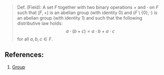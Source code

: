 > Def. (Field): A set $F$ together with two binary operations $+$ and $\cdot$ on $F$ such that $(F, +)$ is an abelian group (with identity $0$) and $(F \setminus \{0\}, \cdot)$ is an abelian group (with identity 1) and such that the following distributive law holds: $$a \cdot (b + c) = a \cdot b + a \cdot c$$ for all $a, b, c \in F$. 

## References:
1. [Group](Group.md)